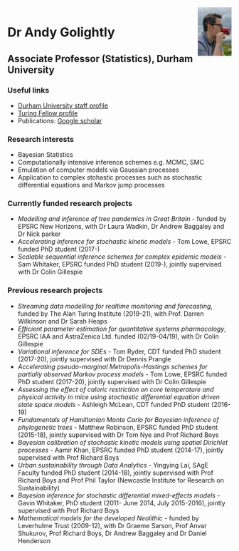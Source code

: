 <img align="right" src="AG.jpg" width="15%" height="15%"/>

# Dr Andy Golightly
## Associate Professor (Statistics), Durham University

### Useful links
- [Durham University staff profile](https://www.durham.ac.uk/staff/andrew-golightly/)
- [Turing Fellow profile](https://www.turing.ac.uk/people/researchers/andrew-golightly)
- Publications: [Google scholar](https://scholar.google.co.uk/citations?user=Pdt6-qMAAAAJ&hl=en)

### Research interests
- Bayesian Statistics
- Computationally intensive inference schemes e.g. MCMC, SMC
- Emulation of computer models via Gaussian processes
- Application to complex stohastic processes such as stochastic differential equations and Markov jump processes

### Currently funded research projects
- _Modelling and inference of tree pandemics in Great Britain_ - funded by EPSRC New Horizons, with Dr Laura Wadkin, Dr Andrew Baggaley and Dr Nick parker
- _Accelerating inference for stochastic kinetic models_ - Tom Lowe, EPSRC funded PhD student (2017-)
- _Scalable sequential inference schemes for complex epidemic models_ - Sam Whitaker, EPSRC funded PhD student (2019-), jointly supervised with Dr Colin Gillespie

### Previous research projects
- _Streaming data modelling for realtime monitoring and forecasting_, funded by The Alan Turing Institute (2019-21), with Prof. Darren Wilkinson and Dr Sarah Heaps
- _Efficient parameter estimation for quantitative systems pharmacology_, EPSRC IAA and AstraZenica Ltd. funded (02/19-04/19), with Dr Colin Gillespie
- _Variational inference for SDEs_ - Tom Ryder, CDT funded PhD student (2017-20), jointly supervised with Dr Dennis Prangle
- _Accelerating pseudo-marginal Metropolis-Hastings schemes for partially observed Markov process models_ - Tom Lowe, EPSRC funded PhD student (2017-20), jointly supervised with Dr Colin Gillespie
- _Assessing the effect of caloric restriction on core temperature and physical activity in mice using stochastic differential equation driven state space models_ - Ashleigh McLean, CDT funded PhD student (2016-19)
- _Fundamentals of Hamiltonian Monte Carlo for Bayesian inference of phylogenetic trees_ - Matthew Robinson, EPSRC funded PhD student (2015-18), jointly supervised with Dr Tom Nye and Prof Richard Boys 
- _Bayesian calibration of stochastic kinetic models using spatial Dirichlet processes_ - Aamir Khan, EPSRC funded PhD student (2014-17), jointly supervised with Prof Richard Boys
- _Urban sustainability through Data Analytics_ - Yingying Lai, SAgE Faculty funded PhD student (2014-18), jointly supervised with Prof Richard Boys and Prof Phil Taylor (Newcastle Institute for Research on Sustainability)
- _Bayesian inference for stochastic differential mixed-effects models_ - 
Gavin Whitaker, PhD student (2011- June 2014, July 2015-2016), jointly supervised with 
Prof Richard Boys 
- _Mathematical models for the developed Neolithic_ - 
funded by Leverhulme Trust (2009-12), with Dr Graeme Sarson, 
Prof Anvar Shukurov, Prof Richard Boys, Dr Andrew Baggaley and Dr Daniel Henderson
